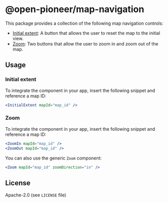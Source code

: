 # @open-pioneer/map-navigation

This package provides a collection of the following map navigation controls:

-   [Initial extent](#initial-extent): A button that allows the user to reset the map to the initial view.
-   [Zoom](#zoom): Two buttons that allow the user to zoom in and zoom out of the map.

## Usage

### Initial extent

To integrate the component in your app, insert the following snippet and reference a map ID:

```jsx
<InitialExtent mapId="map_id" />
```

### Zoom

To integrate the component in your app, insert the following snippet and reference a map ID:

```jsx
<ZoomIn mapId="map_id" />
<ZoomOut mapId="map_id" />
```

You can also use the generic `Zoom` component:

```jsx
<Zoom mapId="map_id" zoomDirection="in" />
```

## License

Apache-2.0 (see `LICENSE` file)
